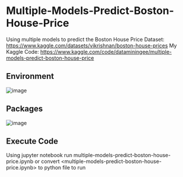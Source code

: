 # Multiple-Models-Predict-Boston-House-Price
Using multiple models to predict the Boston House Price
Dataset: https://www.kaggle.com/datasets/vikrishnan/boston-house-prices
My Kaggle Code: https://www.kaggle.com/code/dataminingee/multiple-models-predict-boston-house-price

## Environment
![image](https://github.com/Study-boy-dot/Multiple-Models-Predict-Boston-House-Price/assets/80616480/650e0203-5e25-427c-b567-4bdd1cd6edac)

## Packages
![image](https://github.com/Study-boy-dot/Multiple-Models-Predict-Boston-House-Price/assets/80616480/0f554cef-1406-43a6-9b33-5102588da095)

## Execute Code
Using jupyter notebook run multiple-models-predict-boston-house-price.ipynb or convert <multiple-models-predict-boston-house-price.ipynb> to python file to run
